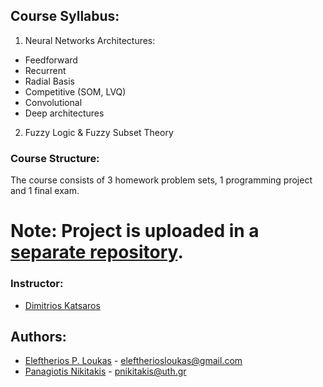 ##  Course Syllabus:

 1. Neural Networks Architectures:

 - Feedforward
 - Recurrent
 - Radial Basis
 - Competitive (SOM, LVQ)
 - Convolutional
 - Deep architectures
 
2. Fuzzy Logic & Fuzzy Subset Theory

### Course Structure:
The course consists of 3 homework problem sets, 1 programming project and 1 final exam.

# Note: Project is uploaded in a [separate repository](https://github.com/eloukas/scientific-success-prediction).

### Instructor:
- [Dimitrios Katsaros](https://faculty.e-ce.uth.gr/dkatsar/)

## Authors:
* [Eleftherios P. Loukas](https://github.com/eloukas) - eleftheriosloukas@gmail.com
* [Panagiotis Nikitakis](https://github.com/pnikitakis) - pnikitakis@uth.gr



